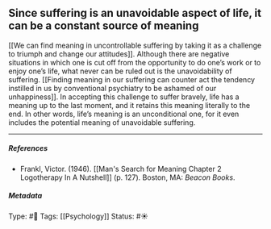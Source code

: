 ## Since suffering is an unavoidable aspect of life, it can be a constant source of meaning # 

[[We can find meaning in uncontrollable suffering by taking it as a challenge to triumph and change our attitudes]]. Although there are negative situations in which one is cut off from the opportunity to do one’s work or to enjoy one’s life, what never can be ruled out is the unavoidability of suffering. [[Finding meaning in our suffering can counter act the tendency instilled in us by conventional psychiatry to be ashamed of our unhappiness]]. In accepting this challenge to suffer bravely, life has a meaning up to the last moment, and it retains this meaning literally to the end. In other words, life’s meaning is an unconditional one, for it even includes the potential meaning of unavoidable suffering.

___

##### References

- Frankl, Victor. (1946). [[Man's Search for Meaning Chapter 2 Logotherapy In A Nutshell]] (p. 127). Boston, MA: _Beacon Books_. 

##### Metadata

Type: #🔴 
Tags: [[Psychology]]
Status: #☀️ 